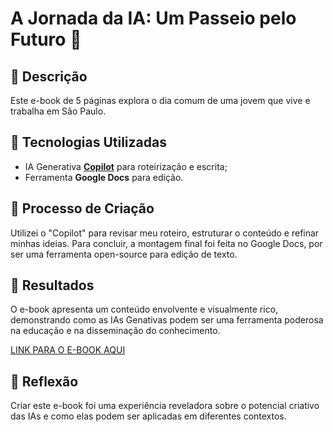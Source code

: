 # A Jornada da IA: Um Passeio pelo Futuro 🌌

## 📒 Descrição
Este e-book de 5 páginas explora o dia comum de uma jovem que vive e trabalha em São Paulo.

## 🤖 Tecnologias Utilizadas
- IA Generativa **[Copilot]([https://chat.openai.com](https://copilot.microsoft.com))** para roteirização e escrita;
- Ferramenta **Google Docs** para edição.

## 🧐 Processo de Criação
Utilizei o "Copilot" para revisar meu roteiro, estruturar o conteúdo e refinar minhas ideias.  Para concluir, a montagem final foi feita no Google Docs, por ser uma ferramenta open-source para edição de texto.

## 🚀 Resultados
O e-book apresenta um conteúdo envolvente e visualmente rico, demonstrando como as IAs Genativas podem ser uma ferramenta poderosa na educação e na disseminação do conhecimento.

[LINK PARA O E-BOOK AQUI]()

## 💭 Reflexão
Criar este e-book foi uma experiência reveladora sobre o potencial criativo das IAs e como elas podem ser aplicadas em diferentes contextos.
